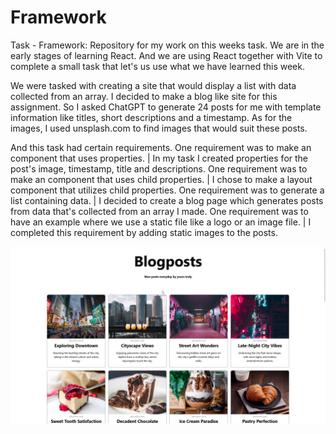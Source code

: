 # Framework

Task - Framework:
Repository for my work on this weeks task.
We are in the early stages of learning React. 
And we are using React together with Vite to complete a small task that let's us use what we have learned this week.

We were tasked with creating a site that would display a list with data collected from an array.
I decided to make a blog like site for this assignment. So I asked ChatGPT to generate 24 posts for me with template information like titles, short descriptions and a timestamp.
As for the images, I used unsplash.com to find images that would suit these posts.

And this task had certain requirements.
One requirement was to make an component that uses properties. | In my task I created properties for the post's image, timestamp, title and descriptions.
One requirement was to make an component that uses child properties. | I chose to make a layout component that utilizes child properties.
One requirement was to generate a list containing data. | I decided to create a blog page which generates posts from data that's collected from an array I made.
One requirement was to have an example where we use a static file like a logo or an image file. | I completed this requirement by adding static images to the posts.   

![Preview of the website showing it's hero section featuring a the title Blogpost and a few of posts.](public/images/preview.jpg)
